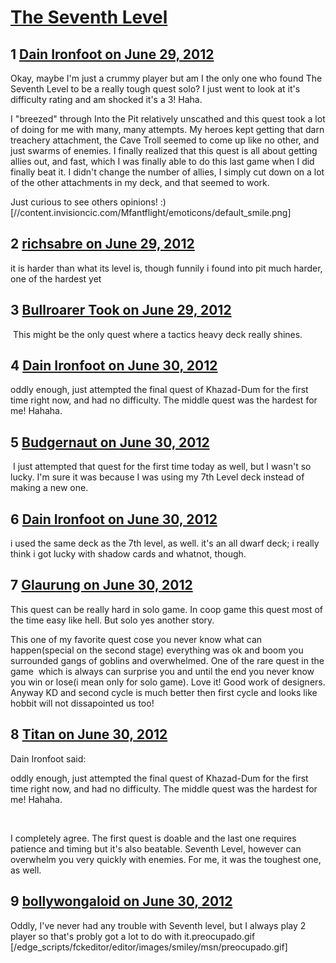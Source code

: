 # [The Seventh Level](https://community.fantasyflightgames.com/topic/66798-the-seventh-level/)

## 1 [Dain Ironfoot on June 29, 2012](https://community.fantasyflightgames.com/topic/66798-the-seventh-level/?do=findComment&comment=651831)

Okay, maybe I'm just a crummy player but am I the only one who found The Seventh Level to be a really tough quest solo? I just went to look at it's difficulty rating and am shocked it's a 3! Haha.

I "breezed" through Into the Pit relatively unscathed and this quest took a lot of doing for me with many, many attempts. My heroes kept getting that darn treachery attachment, the Cave Troll seemed to come up like no other, and just swarms of enemies. I finally realized that this quest is all about getting allies out, and fast, which I was finally able to do this last game when I did finally beat it. I didn't change the number of allies, I simply cut down on a lot of the other attachments in my deck, and that seemed to work.

Just curious to see others opinions! :) [//content.invisioncic.com/Mfantflight/emoticons/default_smile.png]

## 2 [richsabre on June 29, 2012](https://community.fantasyflightgames.com/topic/66798-the-seventh-level/?do=findComment&comment=651834)

it is harder than what its level is, though funnily i found into pit much harder, one of the hardest yet

## 3 [Bullroarer Took on June 29, 2012](https://community.fantasyflightgames.com/topic/66798-the-seventh-level/?do=findComment&comment=651873)

 This might be the only quest where a tactics heavy deck really shines.

## 4 [Dain Ironfoot on June 30, 2012](https://community.fantasyflightgames.com/topic/66798-the-seventh-level/?do=findComment&comment=651904)

oddly enough, just attempted the final quest of Khazad-Dum for the first time right now, and had no difficulty. The middle quest was the hardest for me! Hahaha.

## 5 [Budgernaut on June 30, 2012](https://community.fantasyflightgames.com/topic/66798-the-seventh-level/?do=findComment&comment=651941)

 I just attempted that quest for the first time today as well, but I wasn't so lucky. I'm sure it was because I was using my 7th Level deck instead of making a new one.

## 6 [Dain Ironfoot on June 30, 2012](https://community.fantasyflightgames.com/topic/66798-the-seventh-level/?do=findComment&comment=651951)

i used the same deck as the 7th level, as well. it's an all dwarf deck; i really think i got lucky with shadow cards and whatnot, though.

## 7 [Glaurung on June 30, 2012](https://community.fantasyflightgames.com/topic/66798-the-seventh-level/?do=findComment&comment=651973)

This quest can be really hard in solo game. In coop game this quest most of the time easy like hell. But solo yes another story.

This one of my favorite quest cose you never know what can happen(special on the second stage) everything was ok and boom you surrounded gangs of goblins and overwhelmed. One of the rare quest in the game  which is always can surprise you and until the end you never know you win or lose(i mean only for solo game). Love it! Good work of designers. Anyway KD and second cycle is much better then first cycle and looks like hobbit will not dissapointed us too!

## 8 [Titan on June 30, 2012](https://community.fantasyflightgames.com/topic/66798-the-seventh-level/?do=findComment&comment=652023)

Dain Ironfoot said:

oddly enough, just attempted the final quest of Khazad-Dum for the first time right now, and had no difficulty. The middle quest was the hardest for me! Hahaha.




 

I completely agree. The first quest is doable and the last one requires patience and timing but it's also beatable. Seventh Level, however can overwhelm you very quickly with enemies. For me, it was the toughest one, as well.

## 9 [bollywongaloid on June 30, 2012](https://community.fantasyflightgames.com/topic/66798-the-seventh-level/?do=findComment&comment=652087)

Oddly, I've never had any trouble with Seventh level, but I always play 2 player so that's probly got a lot to do with it.preocupado.gif [/edge_scripts/fckeditor/editor/images/smiley/msn/preocupado.gif]

